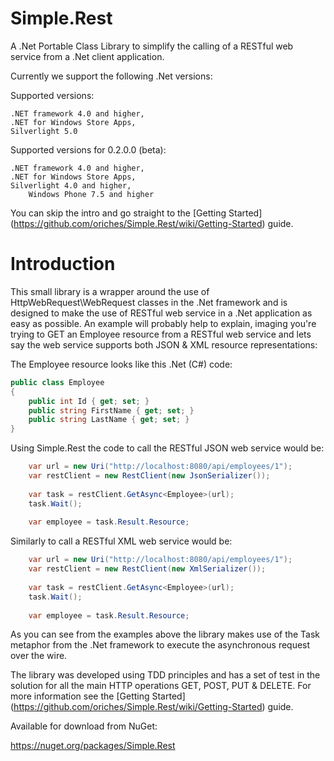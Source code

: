 Simple.Rest
===========

A .Net Portable Class Library to simplify the calling of a RESTful web service from a .Net client application.

Currently we support the following .Net versions:

Supported versions:

	.NET framework 4.0 and higher,
	.NET for Windows Store Apps,
	Silverlight 5.0

Supported versions for 0.2.0.0 (beta):

	.NET framework 4.0 and higher,
	.NET for Windows Store Apps,
	Silverlight 4.0 and higher,
        Windows Phone 7.5 and higher

 You can skip the intro and go straight to the [Getting Started] (https://github.com/oriches/Simple.Rest/wiki/Getting-Started) guide.

# Introduction

This small library is a wrapper around the use of HttpWebRequest\WebRequest classes in the .Net framework and is designed to make the use of RESTful web service in a .Net application as easy as possible. An example will probably help to explain, imaging you're trying to GET an Employee resource from a RESTful web service and lets say the web service supports both JSON & XML resource representations:

The Employee resource looks like this .Net (C#) code:
```C#
public class Employee
{
    public int Id { get; set; }
    public string FirstName { get; set; }
    public string LastName { get; set; }
}
```
Using Simple.Rest the code to call the RESTful JSON web service would be:
```C#
    var url = new Uri("http://localhost:8080/api/employees/1");
    var restClient = new RestClient(new JsonSerializer());
            
    var task = restClient.GetAsync<Employee>(url);
    task.Wait();
        
    var employee = task.Result.Resource;
```
Similarly to call a RESTful XML web service would be:
```C#
    var url = new Uri("http://localhost:8080/api/employees/1");
    var restClient = new RestClient(new XmlSerializer());
            
    var task = restClient.GetAsync<Employee>(url);
    task.Wait();
        
    var employee = task.Result.Resource;
```
As you can see from the examples above the library makes use of the Task<T> metaphor from the .Net framework to execute the asynchronous request over the wire.

The library was developed using TDD principles and has a set of test in the solution for all the main HTTP operations GET, POST, PUT & DELETE. For more information see the [Getting Started] (https://github.com/oriches/Simple.Rest/wiki/Getting-Started) guide.

Available for download from NuGet:

https://nuget.org/packages/Simple.Rest


